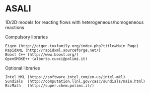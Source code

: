 # ASALI

1D/2D models for reacting flows with heterogeneous/homogeneous reactions

Compulsory libraries

    Eigen (http://eigen.tuxfamily.org/index.php?title=Main_Page)
    RapidXML (http://rapidxml.sourceforge.net/)
    Boost C++ (http://www.boost.org/)
    OpenSMOKE++ (alberto.cuoci@polimi.it)

Optional libraries

    Intel MKL (https://software.intel.com/en-us/intel-mkl)
    Sundials  (http://computation.llnl.gov/casc/sundials/main.html)
    BzzMath   (http://super.chem.polimi.it/)
